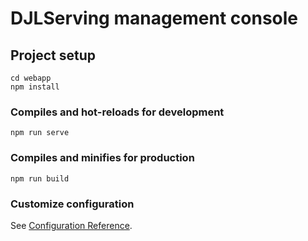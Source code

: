 # DJLServing management console

## Project setup

```
cd webapp
npm install
```

### Compiles and hot-reloads for development

```
npm run serve
```

### Compiles and minifies for production

```
npm run build
``` 

### Customize configuration
See [Configuration Reference](https://cli.vuejs.org/config/).
